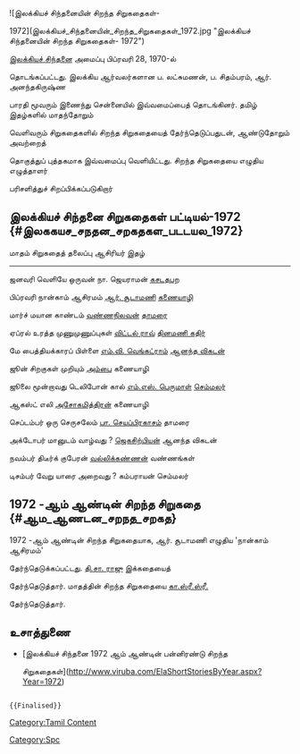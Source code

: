 ![இலக்கியச் சிந்தனையின் சிறந்த சிறுகதைகள்-
1972](இலக்கியச்_சிந்தனையின்_சிறந்த_சிறுகதைகள்_1972.jpg "இலக்கியச் சிந்தனையின் சிறந்த சிறுகதைகள்- 1972")
[இலக்கியச் சிந்தனை](இலக்கியச்_சிந்தனை "wikilink") அமைப்பு பிப்ரவரி 28, 1970-ல்
தொடங்கப்பட்டது. இலக்கிய ஆர்வலர்களான ப. லட்சுமணன், ப. சிதம்பரம், ஆர். அனந்தகிருஷ்ண
பாரதி மூவரும் இணைந்து சென்னையில் இவ்வமைப்பைத் தொடங்கினர். தமிழ் இதழ்களில் மாதந்தோறும்
வெளிவரும் சிறுகதைகளில் சிறந்த சிறுகதையைத் தேர்ந்தெடுப்பதுடன், ஆண்டுதோறும் அவற்றைத்
தொகுத்துப் புத்தகமாக இவ்வமைப்பு வெளியிட்டது. சிறந்த சிறுகதையை எழுதிய எழுத்தாளர்
பரிசளித்துச் சிறப்பிக்கப்படுகிறார்

## இலக்கியச் சிந்தனை சிறுகதைகள் பட்டியல்-1972 {#இலககயச_சநதன_சறகதகள_படடயல_1972}

  மாதம்      சிறுகதைத் தலைப்பு        ஆசிரியர்                                         இதழ்
  --------- ---------------------- ----------------------------------------------- ---------------------------------------
  ஜனவரி     வெளியே ஒருவன்           நா. ஜெயராமன்                                     [கசடதபற](கசடதபற_(இதழ்) "wikilink")
  பிப்ரவரி   நான்காம் ஆசிரமம்          [ஆர். சூடாமணி](ஆர்.சூடாமணி "wikilink")            [கணையாழி](கணையாழி "wikilink")
  மார்ச்      மயான காண்டம்             [வண்ணநிலவன்](வண்ணநிலவன் "wikilink")                 [தாமரை](தாமரை_(இதழ்) "wikilink")
  ஏப்ரல்      உரத்த முணுமுணுப்புகள்     [விட்டல் ராவ்](விட்டல்_ராவ் "wikilink")               [தினமணி கதிர்](தினமணி_கதிர் "wikilink")
  மே        பைத்தியக்காரப் பிள்ளை      [எம்.வி. வெங்கட்ராம்](எம்.வி._வெங்கட்ராம் "wikilink")   [ஆனந்த விகடன்](ஆனந்த_விகடன் "wikilink")
  ஜூன்       சிறகுகள் முறியும்        [அம்பை](அம்பை "wikilink")                         கணையாழி
  ஜூலை      மூன்றாவது டெலிபோன் கால்   [எம்.எஸ். பெருமாள்](எம்.எஸ்._பெருமாள் "wikilink")     [செம்மலர்](செம்மலர் "wikilink")
  ஆகஸ்ட்      எலி                    [அசோகமித்திரன்](அசோகமித்திரன் "wikilink")           கணையாழி
  செப்டம்பர்   ஒரு செருசலேம்           [பா. செயப்பிரகாசம்](பா._செயப்பிரகாசம் "wikilink")   தாமரை
  அக்டோபர்    மானுடம் வாழ்வது ?        [ஜெகசிற்பியன்](ஜெகசிற்பியன் "wikilink")             ஆனந்த விகடன்
  நவம்பர்     திடீர்க் குபேரன்           [வல்லிக்கண்ணன்](வல்லிக்கண்ணன் "wikilink")               வண்ணங்கள்
  டிசம்பர்    வேறு யாரை அறைவது ?     கம்பராயன்                                         செம்மலர்

## 1972 -ஆம் ஆண்டின் சிறந்த சிறுகதை {#ஆம_ஆணடன_சறநத_சறகத}

1972 -ஆம் ஆண்டின் சிறந்த சிறுகதையாக, ஆர். சூடாமணி எழுதிய 'நான்காம் ஆசிரமம்'
தேர்ந்தெடுக்கப்பட்டது. [தி.சா. ராஜு](தி.சா._ராஜு "wikilink") இக்கதையைத்
தேர்ந்தெடுத்தார். மாதத்தின் சிறந்த சிறுகதையை [கா.ஸ்ரீ.ஸ்ரீ.](கா.ஸ்ரீ.ஸ்ரீ "wikilink")
தேர்ந்தெடுத்தார்.

## உசாத்துணை

-   [இலக்கியச் சிந்தனை 1972 ஆம் ஆண்டின் பன்னிரண்டு சிறந்த
    சிறுகதைகள்](http://www.viruba.com/ElaShortStoriesByYear.aspx?Year=1972)

```{=mediawiki}
{{Finalised}}
```
[Category:Tamil Content](Category:Tamil_Content "wikilink")
[Category:Spc](Category:Spc "wikilink")
